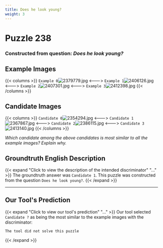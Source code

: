 ```yaml
---
title: Does he look young?
weight: 3
---
```


# Puzzle 238
### Constructed from question: _Does he look young?_


## Example Images
{{< columns >}}
`Example 0`![2379779.jpg](/gqa_images/2379779.jpg)
<--->
`Example 1`![2406126.jpg](/gqa_images/2406126.jpg)
<--->
`Example 2`![2407301.jpg](/gqa_images/2407301.jpg)
<--->
`Example 3`![2412398.jpg](/gqa_images/2412398.jpg)
{{< /columns >}}

## Candidate Images
{{< columns >}}
`Candidate 0`![2354294.jpg](/gqa_images/2354294.jpg)
<--->
`Candidate 1`![2367867.jpg](/gqa_images/2367867.jpg)
<--->
`Candidate 2`![2386115.jpg](/gqa_images/2386115.jpg)
<--->
`Candidate 3`![2413140.jpg](/gqa_images/2413140.jpg)
{{< /columns >}}

*Which candidate among the above candidates is most similar to all the example images? Explain why.*

## Groundtruth English Description

{{< expand "Click to view the description of the intended discriminator" "..." >}}
The groundtruth answer was `Candidate 1`. This puzzle was constructed from the question `Does he look young?`.
{{< /expand >}}

---

## Our Tool's Prediction

{{< expand "Click to view our tool's prediction" "..." >}}
Our tool selected `Candidate ?` as being the most similar to the example images with the discriminator:
```plaintext
The tool did not solve this puzzle
```
{{< /expand >}}
